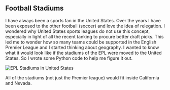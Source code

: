 ## Football Stadiums

I have always been a sports fan in the United States.
Over the years I have been exposed to the other football (soccer) and love the idea of relegation.
I wondered why United States sports leagues do not use this concept, especially in light of all the recent
tanking to procure better draft picks.
This led me to wonder how so many teams could be supported in the English Premier League and I started thinking
about geography.
I wanted to know what it would look like if the stadiums of the EPL were moved to the United States.
So I wrote some Python code to help me figure it out.

![EPL Stadiums in United States](http://denewiler.us/img/ca_epl_stadiums.png)

All of the stadiums (not just the Premier league) would fit inside California and Nevada.
